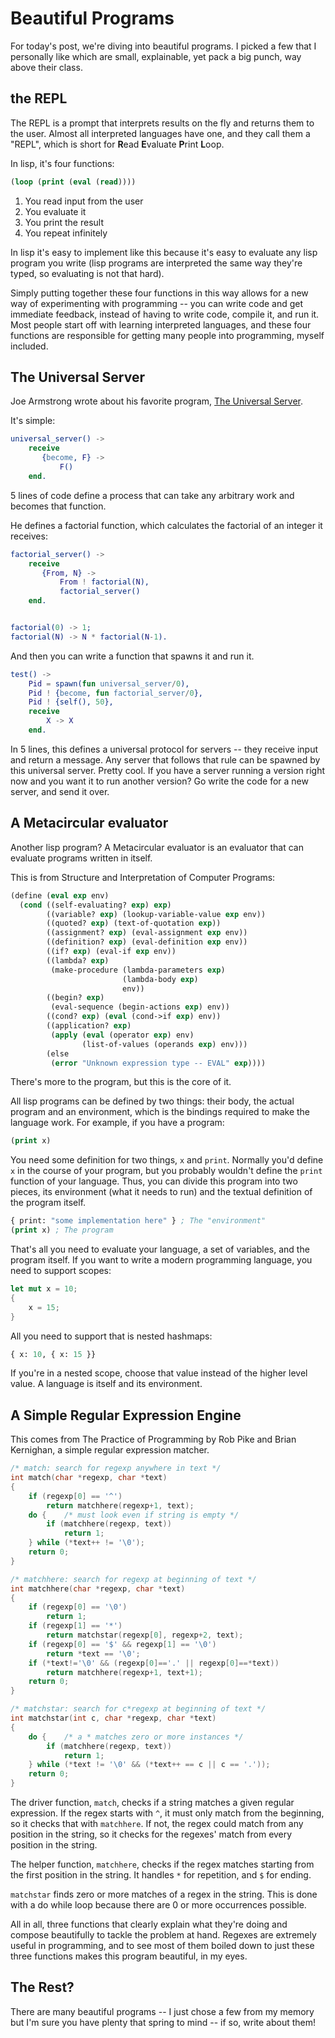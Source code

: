 # Beautiful Programs

For today's post, we're diving into beautiful programs. I picked a few that I personally like which are small, explainable, yet pack a big punch, way above their class.

## the REPL

The REPL is a prompt that interprets results on the fly and returns them to the user. Almost all interpreted languages have one, and they call them a "REPL", which is short for **R**ead **E**valuate **P**rint **L**oop.

In lisp, it's four functions:

```lisp
(loop (print (eval (read))))
```

1. You read input from the user
2. You evaluate it
3. You print the result
4. You repeat infinitely

In lisp it's easy to implement like this because it's easy to evaluate any lisp program you write (lisp programs are interpreted the same way they're typed, so evaluating is not that hard).

Simply putting together these four functions in this way allows for a new way of experimenting with programming -- you can write code and get immediate feedback, instead of having to write code, compile it, and run it. Most people start off with learning interpreted languages, and these four functions are responsible for getting many people into programming, myself included.

## The Universal Server

Joe Armstrong wrote about his favorite program, [The Universal Server](https://joearms.github.io/published/2013-11-21-My-favorite-erlang-program.html).

It's simple:

```erlang
universal_server() ->
    receive
       {become, F} ->
           F()
    end.
```

5 lines of code define a process that can take any arbitrary work and becomes that function.

He defines a factorial function, which calculates the factorial of an integer it receives:

```erlang
factorial_server() ->
    receive
       {From, N} ->
           From ! factorial(N),
           factorial_server()
    end.


factorial(0) -> 1;
factorial(N) -> N * factorial(N-1).
```

And then you can write a function that spawns it and run it.

```erlang
test() ->
    Pid = spawn(fun universal_server/0),
    Pid ! {become, fun factorial_server/0},
    Pid ! {self(), 50},
    receive
        X -> X
    end.
```

In 5 lines, this defines a universal protocol for servers -- they receive input and return a message. Any server that follows that rule can be spawned by this universal server. Pretty cool. If you have a server running a version right now and you want it to run another version? Go write the code for a new server, and send it over.

## A Metacircular evaluator

Another lisp program? A Metacircular evaluator is an evaluator that can evaluate programs written in itself.

This is from Structure and Interpretation of Computer Programs:

```lisp
(define (eval exp env)
  (cond ((self-evaluating? exp) exp)
        ((variable? exp) (lookup-variable-value exp env))
        ((quoted? exp) (text-of-quotation exp))
        ((assignment? exp) (eval-assignment exp env))
        ((definition? exp) (eval-definition exp env))
        ((if? exp) (eval-if exp env))
        ((lambda? exp)
         (make-procedure (lambda-parameters exp)
                         (lambda-body exp)
                         env))
        ((begin? exp)
         (eval-sequence (begin-actions exp) env))
        ((cond? exp) (eval (cond->if exp) env))
        ((application? exp)
         (apply (eval (operator exp) env)
                (list-of-values (operands exp) env)))
        (else
         (error "Unknown expression type -- EVAL" exp))))
```

There's more to the program, but this is the core of it.

All lisp programs can be defined by two things: their body, the actual program and an environment, which is the bindings required to make the language work. For example, if you have a program:

```lisp
(print x)
```

You need some definition for two things, `x` and `print`. Normally you'd define `x` in the course of your program, but you probably wouldn't define the `print` function of your language. Thus, you can divide this program into two pieces, its environment (what it needs to run) and the textual definition of the program itself.

```lisp
{ print: "some implementation here" } ; The "environment"
(print x) ; The program
```

That's all you need to evaluate your language, a set of variables, and the program itself. If you want to write a modern programming language, you need to support scopes:

```rust
let mut x = 10;
{
    x = 15;
}
```

All you need to support that is nested hashmaps:

```lisp
{ x: 10, { x: 15 }}
```

If you're in a nested scope, choose that value instead of the higher level value. A language is itself and its environment.

## A Simple Regular Expression Engine

This comes from The Practice of Programming by Rob Pike and Brian Kernighan, a simple regular expression matcher.

```c
/* match: search for regexp anywhere in text */
int match(char *regexp, char *text)
{
    if (regexp[0] == '^')
        return matchhere(regexp+1, text);
    do {    /* must look even if string is empty */
        if (matchhere(regexp, text))
            return 1;
    } while (*text++ != '\0');
    return 0;
}

/* matchhere: search for regexp at beginning of text */
int matchhere(char *regexp, char *text)
{
    if (regexp[0] == '\0')
        return 1;
    if (regexp[1] == '*')
        return matchstar(regexp[0], regexp+2, text);
    if (regexp[0] == '$' && regexp[1] == '\0')
        return *text == '\0';
    if (*text!='\0' && (regexp[0]=='.' || regexp[0]==*text))
        return matchhere(regexp+1, text+1);
    return 0;
}

/* matchstar: search for c*regexp at beginning of text */
int matchstar(int c, char *regexp, char *text)
{
    do {    /* a * matches zero or more instances */
        if (matchhere(regexp, text))
            return 1;
    } while (*text != '\0' && (*text++ == c || c == '.'));
    return 0;
}
```

The driver function, `match`, checks if a string matches a given regular expression. If the regex starts with `^`, it must only match from the beginning, so it checks that with `matchhere`. If not, the regex could match from any position in the string, so it checks for the regexes' match from every position in the string.

The helper function, `matchhere`, checks if the regex matches starting from the first position in the string. It handles `*` for repetition, and `$` for ending.

`matchstar` finds zero or more matches of a regex in the string. This is done with a do while loop because there are 0 or more occurrences possible.

All in all, three functions that clearly explain what they're doing and compose beautifully to tackle the problem at hand. Regexes are extremely useful in programming, and to see most of them boiled down to just these three functions makes this program beautiful, in my eyes.

## The Rest?

There are many beautiful programs -- I just chose a few from my memory but I'm sure you have plenty that spring to mind -- if so, write about them!
